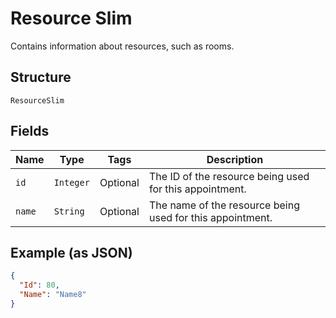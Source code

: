 
# Resource Slim

Contains information about resources, such as rooms.

## Structure

`ResourceSlim`

## Fields

| Name | Type | Tags | Description |
|  --- | --- | --- | --- |
| `id` | `Integer` | Optional | The ID of the resource being used for this appointment. |
| `name` | `String` | Optional | The name of the resource being used for this appointment. |

## Example (as JSON)

```json
{
  "Id": 80,
  "Name": "Name8"
}
```

